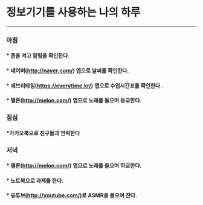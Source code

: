 # 정보기기를 사용하는 나의 하루
***
### 아침

#### * 폰을 켜고 알림을 확인한다.
#### * 네이버(http://naver.com/) 앱으로 날씨를 확인한다.
#### * 에브리타임(https://everytime.kr/) 앱으로 수업시간표를 확인한다 .
#### * 멜론(http://melon.com/) 앱으로 노래를 들으며 등교한다.

### 점심

#### *카카오톡으로 친구들과 연락한다

### 저녁

#### * 멜론(http://melon.com/) 앱으로 노래를 들으며 하교한다.
#### * 노트북으로 과제를 한다.
#### * 유튜브(http://youtube.com/)로 ASMR을 들으며 잔다.
